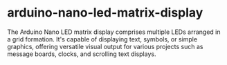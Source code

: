 # arduino-nano-led-matrix-display
The Arduino Nano LED matrix display comprises multiple LEDs arranged in a grid formation. It's capable of displaying text, symbols, or simple graphics, offering versatile visual output for various projects such as message boards, clocks, and scrolling text displays.

